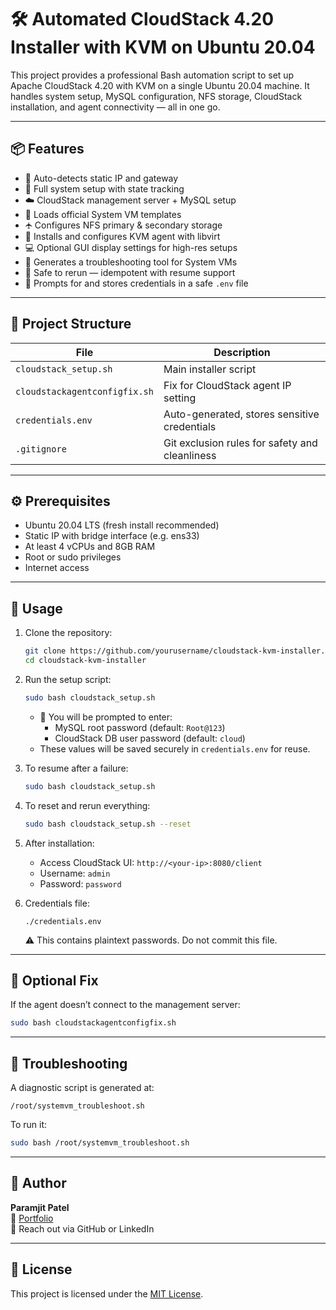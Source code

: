 # 🛠️ Automated CloudStack 4.20 Installer with KVM on Ubuntu 20.04

This project provides a professional Bash automation script to set up Apache CloudStack 4.20 with KVM on a single Ubuntu 20.04 machine. It handles system setup, MySQL configuration, NFS storage, CloudStack installation, and agent connectivity — all in one go.

---

## 📦 Features

- 📡 Auto-detects static IP and gateway
- 🔧 Full system setup with state tracking
- ☁️ CloudStack management server + MySQL setup
- 🧠 Loads official System VM templates
- 🛧️ Configures NFS primary & secondary storage
- 🧱 Installs and configures KVM agent with libvirt
- 💻 Optional GUI display settings for high-res setups
- 🧺 Generates a troubleshooting tool for System VMs
- 🔁 Safe to rerun — idempotent with resume support
- 🔐 Prompts for and stores credentials in a safe `.env` file

---

## 📁 Project Structure

| File                         | Description                                      |
|------------------------------|--------------------------------------------------|
| `cloudstack_setup.sh`        | Main installer script                           |
| `cloudstackagentconfigfix.sh`| Fix for CloudStack agent IP setting             |
| `credentials.env`            | Auto-generated, stores sensitive credentials    |
| `.gitignore`                 | Git exclusion rules for safety and cleanliness  |

---

## ⚙️ Prerequisites

- Ubuntu 20.04 LTS (fresh install recommended)
- Static IP with bridge interface (e.g. ens33)
- At least 4 vCPUs and 8GB RAM
- Root or sudo privileges
- Internet access

---

## 🚀 Usage

1. Clone the repository:
   ```bash
   git clone https://github.com/yourusername/cloudstack-kvm-installer.git
   cd cloudstack-kvm-installer
   ```

2. Run the setup script:
   ```bash
   sudo bash cloudstack_setup.sh
   ```

   - 📝 You will be prompted to enter:
     - MySQL root password (default: `Root@123`)
     - CloudStack DB user password (default: `cloud`)
   - These values will be saved securely in `credentials.env` for reuse.

3. To resume after a failure:
   ```bash
   sudo bash cloudstack_setup.sh
   ```

4. To reset and rerun everything:
   ```bash
   sudo bash cloudstack_setup.sh --reset
   ```

5. After installation:
   - Access CloudStack UI: `http://<your-ip>:8080/client`
   - Username: `admin`
   - Password: `password`

6. Credentials file:
   ```
   ./credentials.env
   ```

   ⚠️ This contains plaintext passwords. Do not commit this file.

---

## 🧩 Optional Fix

If the agent doesn’t connect to the management server:

```bash
sudo bash cloudstackagentconfigfix.sh
```

---

## 🧰 Troubleshooting

A diagnostic script is generated at:

```
/root/systemvm_troubleshoot.sh
```

To run it:

```bash
sudo bash /root/systemvm_troubleshoot.sh
```

---

## 👤 Author

**Paramjit Patel**  
🔗 [Portfolio](paramjitpatel.me)  
📧 Reach out via GitHub or LinkedIn

---

## 📜 License

This project is licensed under the [MIT License](LICENSE).
